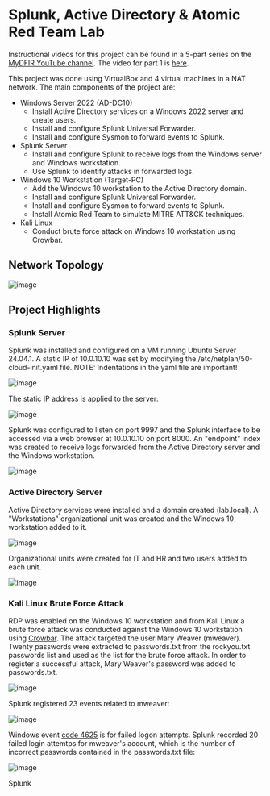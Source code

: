 # Splunk, Active Directory & Atomic Red Team Lab

Instructional videos for this project can be found in a 5-part series on the <a href = "https://www.youtube.com/@MyDFIR">MyDFIR YouTube channel</a>. The video for part 1 is <a href = "https://www.youtube.com/watch?v=5OessbOgyEo&list=PLG6KGSNK4PuBWmX9NykU0wnWamjxdKhDJ&index=13"> here</a>. 

This project was done using VirtualBox and 4 virtual machines in a NAT network. The main components of the project are:
- Windows Server 2022 (AD-DC10)
  - Install Active Directory services on a Windows 2022 server and create users.
  - Install and configure Splunk Universal Forwarder.
  - Install and configure Sysmon to forward events to Splunk.
- Splunk Server
  - Install and configure Splunk to receive logs from the Windows server and Windows workstation.
  - Use Splunk to identify attacks in forwarded logs.
- Windows 10 Workstation (Target-PC)
  - Add the Windows 10 workstation to the Active Directory domain.
  - Install and configure Splunk Universal Forwarder.
  - Install and configure Sysmon to forward events to Splunk.
  - Install Atomic Red Team to simulate MITRE ATT&CK techniques.
- Kali Linux
  - Conduct brute force attack on Windows 10 workstation using Crowbar.

## Network Topology

![image](https://github.com/user-attachments/assets/13e6646d-e830-487e-b499-af6f4b548cbb)

## Project Highlights

### Splunk Server

Splunk was installed and configured on a VM running Ubuntu Server 24.04.1. A static IP of 10.0.10.10 was set by modifying the /etc/netplan/50-cloud-init.yaml file. NOTE: Indentations in the yaml file are important!

![image](https://github.com/user-attachments/assets/cb062583-c9ab-4cc9-b6dd-a8ea7624ae40)

The static IP address is applied to the server:

![image](https://github.com/user-attachments/assets/6577b496-4ac2-46f4-821c-6c0d8f072b0a)

Splunk was configured to listen on port 9997 and the Splunk interface to be accessed via a web browser at 10.0.10.10 on port 8000. An "endpoint" index was created to receive logs forwarded from the Active Directory server and the Windows workstation.

![image](https://github.com/user-attachments/assets/b45d2a65-addc-45c8-8c39-63e69950bc8b)



### Active Directory Server
Active Directory services were installed and a domain created (lab.local). A "Workstations" organizational unit was created and the Windows 10 workstation added to it.

![image](https://github.com/user-attachments/assets/b56fad45-ac03-4667-b439-9df2b56c34cc)

Organizational units were created for IT and HR and two users added to each unit.

![image](https://github.com/user-attachments/assets/8d8d0250-283f-402a-b5bd-87b3bead550d)

### Kali Linux Brute Force Attack

RDP was enabled on the Windows 10 workstation and from Kali Linux a brute force attack was conducted against the Windows 10 workstation using <a href = "https://www.kali.org/tools/crowbar/"> Crowbar</a>. The attack targeted the user Mary Weaver (mweaver). Twenty passwords were extracted to passwords.txt from the rockyou.txt passwords list and used as the list for the brute force attack. In order to register a successful attack, Mary Weaver's password was added to passwords.txt. 

![image](https://github.com/user-attachments/assets/fd90a57d-c9f1-4572-80d4-b1b4597452c1)

Splunk registered 23 events related to mweaver:

![image](https://github.com/user-attachments/assets/b9bfdbdd-ad08-42e9-92f1-9e86345e0a00)

Windows event <a href = "https://learn.microsoft.com/en-us/previous-versions/windows/it-pro/windows-10/security/threat-protection/auditing/event-4625"> code 4625</a> is for failed logon attempts. Splunk recorded 20 failed login attemtps for mweaver's account, which is the number of incorrect passwords contained in the passwords.txt file:

![image](https://github.com/user-attachments/assets/ecacce7e-251e-4966-8528-3b8c98ab480e)



Splunk 


